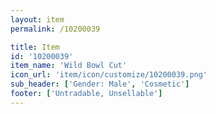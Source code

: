 ```yaml
---
layout: item
permalink: /10200039

title: Item
id: '10200039'
item_name: 'Wild Bowl Cut'
icon_url: 'item/icon/customize/10200039.png'
sub_header: ['Gender: Male', 'Cosmetic']
footer: ['Untradable, Unsellable']
---
```

